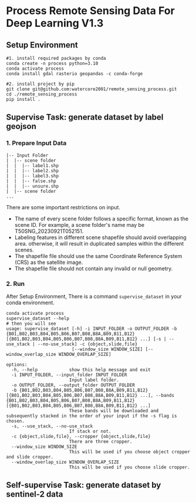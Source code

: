 # Process Remote Sensing Data For Deep Learning V1.3

## Setup Environment
```angular2html
#1. install required packages by conda
conda create -n process python=3.10
conda activate process
conda install gdal rasterio geopandas -c conda-forge

#2. install project by pip
git clone git@github.com:watercore2001/remote_sensing_process.git
cd ./remote_sensing_process
pip install .
```

## Supervise Task: generate dataset by label geojson 
### 1. Prepare Input Data
```angular2html
|-- Input Folder
|  |-- scene folder
|  |  |-- label1.shp
|  |  |-- label2.shp
|  |  |-- label3.shp
|  |  |-- false.shp
|  |  |-- unsure.shp
|  |-- scene folder
...
```
There are some important restrictions on input.
- The name of every scene folder follows a specific format, known as the scene ID. 
For example, a scene folder's name may be T50SNG_20230921T052151.
- Labeling features in different scene shapefile should avoid overlapping area.
otherwise, it will result in duplicated samples within the different scenes.
- The shapefile file should use the same Coordinate Reference System (CRS) as the satellite image. 
- The shapefile file should not contain any invalid or null geometry.

### 2. Run
After Setup Environment, There is a command `supervise_dataset` in your conda environment.
```angular2html
conda activate process
supervise_dataset --help
# then you will see
usage: supervise_dataset [-h] -i INPUT_FOLDER -o OUTPUT_FOLDER -b {B01,B02,B03,B04,B05,B06,B07,B08,B8A,B09,B11,B12} [{B01,B02,B03,B04,B05,B06,B07,B08,B8A,B09,B11,B12} ...] [-s | --use_stack | --no-use_stack] -c {object,slide,file}
                         [--window_size WINDOW_SIZE] [--window_overlap_size WINDOW_OVERLAP_SIZE]

options:
  -h, --help            show this help message and exit
  -i INPUT_FOLDER, --input_folder INPUT_FOLDER
                        Input label folder.
  -o OUTPUT_FOLDER, --output_folder OUTPUT_FOLDER
  -b {B01,B02,B03,B04,B05,B06,B07,B08,B8A,B09,B11,B12} [{B01,B02,B03,B04,B05,B06,B07,B08,B8A,B09,B11,B12} ...], --bands {B01,B02,B03,B04,B05,B06,B07,B08,B8A,B09,B11,B12} [{B01,B02,B03,B04,B05,B06,B07,B08,B8A,B09,B11,B12} ...]
                        These bands will be downloaded and subsequently stacked in the order of your input if the -s flag is chosen.
  -s, --use_stack, --no-use_stack
                        If stack or not.
  -c {object,slide,file}, --cropper {object,slide,file}
                        There are three cropper.
  --window_size WINDOW_SIZE
                        This will be used if you choose object cropper and slide cropper.
  --window_overlap_size WINDOW_OVERLAP_SIZE
                        This will be used if you choose slide cropper.
```

## Self-supervise Task: generate dataset by sentinel-2 data




